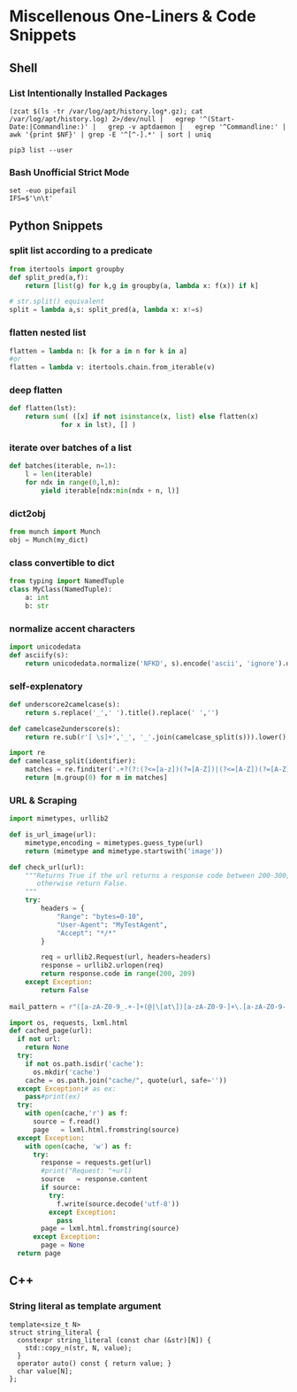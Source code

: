 # Miscellenous One-Liners & Code Snippets

## Shell

### List Intentionally Installed Packages 
```shell
(zcat $(ls -tr /var/log/apt/history.log*.gz); cat /var/log/apt/history.log) 2>/dev/null |   egrep '^(Start-Date:|Commandline:)' |   grep -v aptdaemon |   egrep '^Commandline:' | awk '{print $NF}' | grep -E '^[^-].*' | sort | uniq
```

```shell
pip3 list --user
```

### Bash Unofficial Strict Mode
```shell
set -euo pipefail
IFS=$'\n\t'
```

## Python Snippets



### split list according to a predicate

```python
from itertools import groupby
def split_pred(a,f):
    return [list(g) for k,g in groupby(a, lambda x: f(x)) if k]

# str.split() equivalent
split = lambda a,s: split_pred(a, lambda x: x!=s)
```

### flatten nested list
```python
flatten = lambda n: [k for a in n for k in a]
#or
flatten = lambda v: itertools.chain.from_iterable(v)
```

### deep flatten

```python
def flatten(lst):
	return sum( ([x] if not isinstance(x, list) else flatten(x)
		     for x in lst), [] )
```

### iterate over batches of a list
```python
def batches(iterable, n=1):
    l = len(iterable)
    for ndx in range(0,l,n):
        yield iterable[ndx:min(ndx + n, l)]
```

### dict2obj
```python
from munch import Munch
obj = Munch(my_dict)
```
### class convertible to dict
```python
from typing import NamedTuple
class MyClass(NamedTuple):
    a: int
    b: str
```

### normalize accent characters
```python
import unicodedata
def asciify(s):
    return unicodedata.normalize('NFKD', s).encode('ascii', 'ignore').decode('utf-8')
```

### self-explenatory
```python
def underscore2camelcase(s):
    return s.replace('_',' ').title().replace(' ','')

def camelcase2underscore(s):
    return re.sub(r'[ \s]+','_', '_'.join(camelcase_split(s))).lower()

import re
def camelcase_split(identifier):
    matches = re.finditer('.+?(?:(?<=[a-z])(?=[A-Z])|(?<=[A-Z])(?=[A-Z][a-z])|$)', identifier)
    return [m.group(0) for m in matches]
```
### URL & Scraping
```python
import mimetypes, urllib2

def is_url_image(url): 
    mimetype,encoding = mimetypes.guess_type(url)
    return (mimetype and mimetype.startswith('image'))

def check_url(url):
    """Returns True if the url returns a response code between 200-300,
       otherwise return False.
    """
    try:
        headers = {
            "Range": "bytes=0-10",
            "User-Agent": "MyTestAgent",
            "Accept": "*/*"
        }

        req = urllib2.Request(url, headers=headers)
        response = urllib2.urlopen(req)
        return response.code in range(200, 209)
    except Exception:
        return False
   
mail_pattern = r"([a-zA-Z0-9_.+-]+(@|\[at\])[a-zA-Z0-9-]+\.[a-zA-Z0-9-.]+)"

import os, requests, lxml.html
def cached_page(url):
  if not url:
    return None
  try:
    if not os.path.isdir('cache'):
      os.mkdir('cache')
    cache = os.path.join("cache/", quote(url, safe=''))
  except Exception:# as ex:
    pass#print(ex)
  try:
    with open(cache,'r') as f:
      source = f.read()
      page   = lxml.html.fromstring(source)
  except Exception:
    with open(cache, 'w') as f:
      try:
        response = requests.get(url)
        #print("Request: "+url)
        source   = response.content
        if source:
          try:
            f.write(source.decode('utf-8'))
          except Exception:
            pass
        page = lxml.html.fromstring(source)
      except Exception:
        page = None
  return page
```

## C++

### String literal as template argument

```
template<size_t N>
struct string_literal {
  constexpr string_literal (const char (&str)[N]) {
    std::copy_n(str, N, value);
  }
  operator auto() const { return value; }
  char value[N];
};
```
